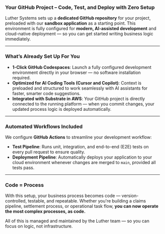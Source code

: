 ### **Your GitHub Project – Code, Test, and Deploy with Zero Setup**

Luther Systems sets up a **dedicated GitHub repository** for your project, preloaded with our **sandbox application** as a starting point. This environment is fully configured for **modern, AI-assisted development** and cloud-native deployment — so you can get started writing business logic immediately.

---

### **What’s Already Set Up For You**

- **1-Click GitHub Codespaces**: Launch a fully configured development environment directly in your browser — no software installation required.
- **Optimized for AI Coding Tools (Cursor and Copilot)**: Context is preloaded and structured to work seamlessly with AI assistants for faster, smarter code suggestions.
- **Integrated with Substrate in AWS**: Your GitHub project is directly connected to the running platform — when you commit changes, your updated process logic is deployed automatically.

---

### **Automated Workflows Included**

We configure **GitHub Actions** to streamline your development workflow:

- **Test Pipeline**: Runs unit, integration, and end-to-end (E2E) tests on every pull request to ensure quality.
- **Deployment Pipeline**: Automatically deploys your application to your cloud environment whenever changes are merged to `main`, provided all tests pass.

---

### **Code = Process**

With this setup, your business process becomes code — version-controlled, testable, and repeatable. Whether you're building a claims pipeline, settlement process, or operational task flow, **you can now operate the most complex processes, as code.**

All of this is managed and maintained by the Luther team — so you can focus on logic, not infrastructure.
